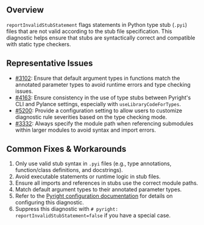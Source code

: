 ## Overview

`reportInvalidStubStatement` flags statements in Python type stub (`.pyi`) files that are not valid according to the stub file specification. This diagnostic helps ensure that stubs are syntactically correct and compatible with static type checkers.

## Representative Issues

-   [#3102](https://github.com/microsoft/pylance-release/issues/3102): Ensure that default argument types in functions match the annotated parameter types to avoid runtime errors and type checking issues.
-   [#4163](https://github.com/microsoft/pylance-release/issues/4163): Ensure consistency in the use of type stubs between Pyright's CLI and Pylance settings, especially with `useLibraryCodeForTypes`.
-   [#5200](https://github.com/microsoft/pylance-release/issues/5200): Provide a configuration setting to allow users to customize diagnostic rule severities based on the type checking mode.
-   [#3332](https://github.com/microsoft/pyright/issues/3332): Always specify the module path when referencing submodules within larger modules to avoid syntax and import errors.

## Common Fixes & Workarounds

1. Only use valid stub syntax in `.pyi` files (e.g., type annotations, function/class definitions, and docstrings).
2. Avoid executable statements or runtime logic in stub files.
3. Ensure all imports and references in stubs use the correct module paths.
4. Match default argument types to their annotated parameter types.
5. Refer to the [Pyright configuration documentation](https://github.com/microsoft/pyright/blob/main/docs/configuration.md#reportInvalidStubStatement) for details on configuring this diagnostic.
6. Suppress this diagnostic with `# pyright: reportInvalidStubStatement=false` if you have a special case.

